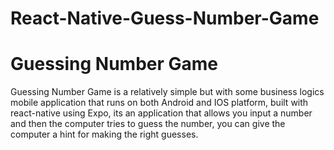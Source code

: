 # React-Native-Guess-Number-Game
# Guessing Number Game
 Guessing Number Game is a relatively simple but with some business logics mobile application that runs  on both  Android and IOS platform, built with react-native using Expo, its an application that allows you input a number and then the computer tries to guess the number, you can give the computer a hint for making the right guesses.
